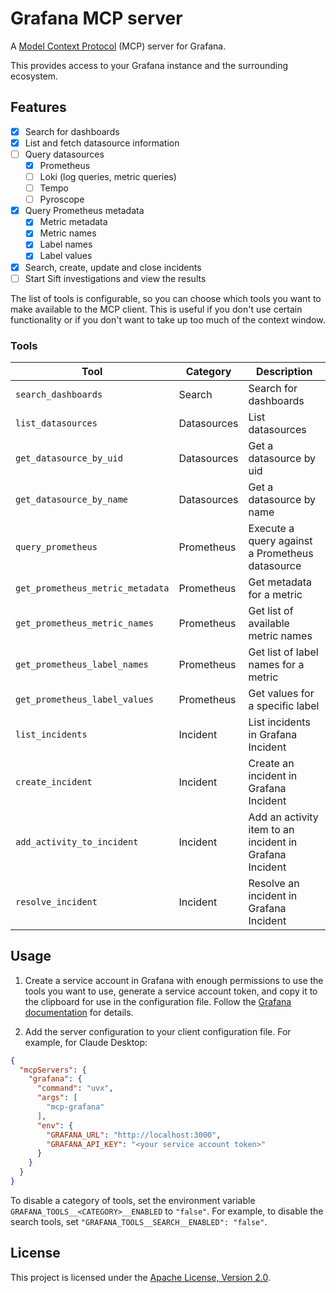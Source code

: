 # Grafana MCP server

A [Model Context Protocol][mcp] (MCP) server for Grafana. 

This provides access to your Grafana instance and the surrounding ecosystem.

## Features

- [x] Search for dashboards
- [x] List and fetch datasource information
- [ ] Query datasources
  - [x] Prometheus
  - [ ] Loki (log queries, metric queries)
  - [ ] Tempo
  - [ ] Pyroscope
- [x] Query Prometheus metadata
  - [x] Metric metadata
  - [x] Metric names
  - [x] Label names
  - [x] Label values
- [x] Search, create, update and close incidents
- [ ] Start Sift investigations and view the results

The list of tools is configurable, so you can choose which tools you want to make available to the MCP client.
This is useful if you don't use certain functionality or if you don't want to take up too much of the context window.

### Tools

| Tool | Category | Description |
| --- | --- | --- |
| `search_dashboards` | Search | Search for dashboards |
| `list_datasources` | Datasources | List datasources |
| `get_datasource_by_uid` | Datasources | Get a datasource by uid |
| `get_datasource_by_name` | Datasources | Get a datasource by name |
| `query_prometheus` | Prometheus | Execute a query against a Prometheus datasource |
| `get_prometheus_metric_metadata` | Prometheus | Get metadata for a metric |
| `get_prometheus_metric_names` | Prometheus | Get list of available metric names |
| `get_prometheus_label_names` | Prometheus | Get list of label names for a metric |
| `get_prometheus_label_values` | Prometheus | Get values for a specific label |
| `list_incidents` | Incident | List incidents in Grafana Incident |
| `create_incident` | Incident | Create an incident in Grafana Incident |
| `add_activity_to_incident` | Incident | Add an activity item to an incident in Grafana Incident |
| `resolve_incident` | Incident | Resolve an incident in Grafana Incident |

## Usage

1. Create a service account in Grafana with enough permissions to use the tools you want to use,
generate a service account token, and copy it to the clipboard for use in the configuration file.
Follow the [Grafana documentation][service-account] for details.

2. Add the server configuration to your client configuration file. For example, for Claude Desktop:

```json
{
  "mcpServers": {
    "grafana": {
      "command": "uvx",
      "args": [
        "mcp-grafana"
      ],
      "env": {
        "GRAFANA_URL": "http://localhost:3000",
        "GRAFANA_API_KEY": "<your service account token>"
      }
    }
  }
}
```

To disable a category of tools, set the environment variable `GRAFANA_TOOLS__<CATEGORY>__ENABLED` to `"false"`.
For example, to disable the search tools, set `"GRAFANA_TOOLS__SEARCH__ENABLED": "false"`.

## License

This project is licensed under the [Apache License, Version 2.0](LICENSE).

[mcp]: https://modelcontextprotocol.io/
[service-account]: https://grafana.com/docs/grafana/latest/administration/service-accounts/
